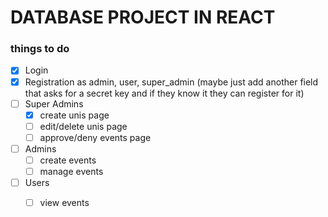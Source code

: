 # DATABASE PROJECT IN REACT

### things to do
- [x] Login
- [x] Registration as admin, user, super_admin (maybe just add another field that asks for a secret key and if they know it they can register for it)
- [ ] Super Admins
  - [x] create unis page
  - [ ] edit/delete unis page
  - [ ] approve/deny events page
- [ ] Admins
  - [ ] create events
  - [ ] manage events
- [ ] Users
  - [ ] view events


